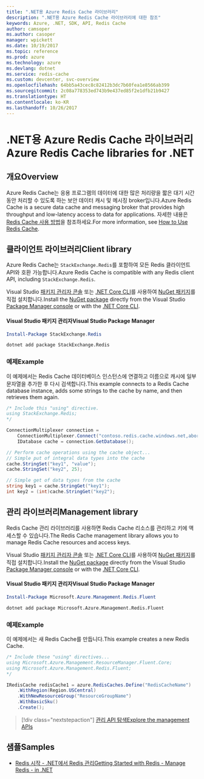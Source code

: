 ```yaml
---
title: ".NET용 Azure Redis Cache 라이브러리"
description: ".NET용 Azure Redis Cache 라이브러리에 대한 참조"
keywords: Azure, .NET, SDK, API, Redis Cache
author: camsoper
ms.author: casoper
manager: wpickett
ms.date: 10/19/2017
ms.topic: reference
ms.prod: azure
ms.technology: azure
ms.devlang: dotnet
ms.service: redis-cache
ms.custom: devcenter, svc-overview
ms.openlocfilehash: 64bb5a43cec8c82412b3dc7b60fea1e8566ab399
ms.sourcegitcommit: 2c08a778353ed743b9e437ed85f2e1dfb21b9427
ms.translationtype: HT
ms.contentlocale: ko-KR
ms.lasthandoff: 10/26/2017
---
```

# <a name="azure-redis-cache-libraries-for-net"></a><span data-ttu-id="ba196-104">.NET용 Azure Redis Cache 라이브러리</span><span class="sxs-lookup"><span data-stu-id="ba196-104">Azure Redis Cache libraries for .NET</span></span>

## <a name="overview"></a><span data-ttu-id="ba196-105">개요</span><span class="sxs-lookup"><span data-stu-id="ba196-105">Overview</span></span>

<span data-ttu-id="ba196-106">Azure Redis Cache는 응용 프로그램의 데이터에 대한 많은 처리량을 짧은 대기 시간 동안 처리할 수 있도록 하는 보안 데이터 캐시 및 메시징 broker입니다.</span><span class="sxs-lookup"><span data-stu-id="ba196-106">Azure Redis Cache is a secure data cache and messaging broker that provides high throughput and low-latency access to data for applications.</span></span>  <span data-ttu-id="ba196-107">자세한 내용은 [Redis Cache 사용 방법](https://docs.microsoft.com/azure/redis-cache/cache-dotnet-how-to-use-azure-redis-cache)을 참조하세요.</span><span class="sxs-lookup"><span data-stu-id="ba196-107">For more information, see [How to Use Redis Cache](https://docs.microsoft.com/azure/redis-cache/cache-dotnet-how-to-use-azure-redis-cache).</span></span>

## <a name="client-library"></a><span data-ttu-id="ba196-108">클라이언트 라이브러리</span><span class="sxs-lookup"><span data-stu-id="ba196-108">Client library</span></span>

<span data-ttu-id="ba196-109">Azure Redis Cache는 `StackExchange.Redis`를 포함하여 모든 Redis 클라이언트 API와 호환 가능합니다.</span><span class="sxs-lookup"><span data-stu-id="ba196-109">Azure Redis Cache is compatible with any Redis client API, including `StackExchange.Redis`.</span></span>

<span data-ttu-id="ba196-110">Visual Studio [패키지 관리자 콘솔][PackageManager] 또는 [.NET Core CLI][DotNetCLI]를 사용하여 [NuGet 패키지](https://www.nuget.org/packages/StackExchange.Redis)를 직접 설치합니다.</span><span class="sxs-lookup"><span data-stu-id="ba196-110">Install the [NuGet package](https://www.nuget.org/packages/StackExchange.Redis) directly from the Visual Studio [Package Manager console][PackageManager] or with the [.NET Core CLI][DotNetCLI].</span></span>

#### <a name="visual-studio-package-manager"></a><span data-ttu-id="ba196-111">Visual Studio 패키지 관리자</span><span class="sxs-lookup"><span data-stu-id="ba196-111">Visual Studio Package Manager</span></span>

```powershell
Install-Package StackExchange.Redis
```

```bash
dotnet add package StackExchange.Redis
```

### <a name="example"></a><span data-ttu-id="ba196-112">예제</span><span class="sxs-lookup"><span data-stu-id="ba196-112">Example</span></span>

<span data-ttu-id="ba196-113">이 예제에서는 Redis Cache 데이터베이스 인스턴스에 연결하고 이름으로 캐시에 일부 문자열을 추가한 후 다시 검색합니다.</span><span class="sxs-lookup"><span data-stu-id="ba196-113">This example connects to a Redis Cache database instance, adds some strings to the cache by name, and then retrieves them again.</span></span>

```csharp
/* Include this "using" directive.
using StackExchange.Redis;
*/

ConnectionMultiplexer connection = 
    ConnectionMultiplexer.Connect("contoso.redis.cache.windows.net,abortConnect=false,ssl=true,password=...");
    IDatabase cache = connection.GetDatabase();

// Perform cache operations using the cache object...
// Simple put of integral data types into the cache
cache.StringSet("key1", "value");
cache.StringSet("key2", 25);

// Simple get of data types from the cache
string key1 = cache.StringGet("key1");
int key2 = (int)cache.StringGet("key2");
```

## <a name="management-library"></a><span data-ttu-id="ba196-114">관리 라이브러리</span><span class="sxs-lookup"><span data-stu-id="ba196-114">Management library</span></span>

<span data-ttu-id="ba196-115">Redis Cache 관리 라이브러리를 사용하면 Redis Cache 리소스를 관리하고 키에 액세스할 수 있습니다.</span><span class="sxs-lookup"><span data-stu-id="ba196-115">The Redis Cache management library allows you to manage Redis Cache resources and access keys.</span></span>

<span data-ttu-id="ba196-116">Visual Studio [패키지 관리자 콘솔][PackageManager] 또는 [.NET Core CLI][DotNetCLI]를 사용하여 [NuGet 패키지](https://www.nuget.org/packages/Microsoft.Azure.Management.Redis.Fluent)를 직접 설치합니다.</span><span class="sxs-lookup"><span data-stu-id="ba196-116">Install the [NuGet package](https://www.nuget.org/packages/Microsoft.Azure.Management.Redis.Fluent) directly from the Visual Studio [Package Manager console][PackageManager] or with the [.NET Core CLI][DotNetCLI].</span></span>

#### <a name="visual-studio-package-manager"></a><span data-ttu-id="ba196-117">Visual Studio 패키지 관리자</span><span class="sxs-lookup"><span data-stu-id="ba196-117">Visual Studio Package Manager</span></span>

```powershell
Install-Package Microsoft.Azure.Management.Redis.Fluent
```

```bash
dotnet add package Microsoft.Azure.Management.Redis.Fluent
```

### <a name="example"></a><span data-ttu-id="ba196-118">예제</span><span class="sxs-lookup"><span data-stu-id="ba196-118">Example</span></span>

<span data-ttu-id="ba196-119">이 예제에서는 새 Redis Cache를 만듭니다.</span><span class="sxs-lookup"><span data-stu-id="ba196-119">This example creates a new Redis Cache.</span></span>

```csharp
/* Include these "using" directives...
using Microsoft.Azure.Management.ResourceManager.Fluent.Core;
using Microsoft.Azure.Management.Redis.Fluent;
*/

IRedisCache redisCache1 = azure.RedisCaches.Define("RedisCacheName")
    .WithRegion(Region.USCentral)
    .WithNewResourceGroup("ResourceGroupName")
    .WithBasicSku()
    .Create();
```

> [!div class="nextstepaction"]
> [<span data-ttu-id="ba196-120">관리 API 탐색</span><span class="sxs-lookup"><span data-stu-id="ba196-120">Explore the management APIs</span></span>](/dotnet/api/overview/azure/rediscache/management)


## <a name="samples"></a><span data-ttu-id="ba196-121">샘플</span><span class="sxs-lookup"><span data-stu-id="ba196-121">Samples</span></span>

* [<span data-ttu-id="ba196-122">Redis 시작 - .NET에서 Redis 관리</span><span class="sxs-lookup"><span data-stu-id="ba196-122">Getting Started with Redis - Manage Redis - in .NET</span></span>](https://github.com/Azure-Samples/redis-cache-dotnet-manage-cache)

[PackageManager]: https://docs.microsoft.com/nuget/tools/package-manager-console
[DotNetCLI]: https://docs.microsoft.com/dotnet/core/tools/dotnet-add-package
